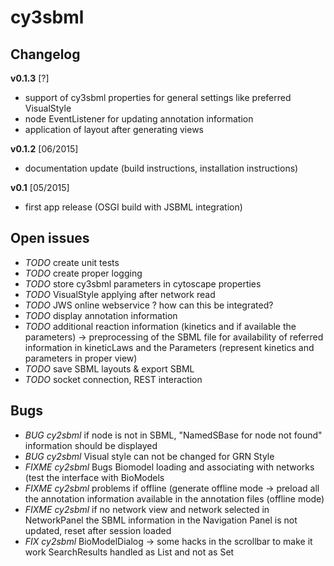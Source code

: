 # cy3sbml
## Changelog

**v0.1.3** [?]
* support of cy3sbml properties for general settings like preferred VisualStyle
* node EventListener for updating annotation information
* application of layout after generating views

**v0.1.2** [06/2015]
* documentation update (build instructions, installation instructions)

**v0.1** [05/2015]
* first app release (OSGI build with JSBML integration)

## Open issues
* *TODO* create unit tests
* *TODO* create proper logging
* *TODO* store cy3sbml parameters in cytoscape properties
* *TODO* VisualStyle applying after network read
* *TODO* JWS online webservice ? how can this be integrated?
* *TODO* display annotation information
* *TODO* additional reaction information (kinetics and if available the parameters)
-> preprocessing of the SBML file for availability of referred information in kineticLaws and the Parameters (represent kinetics and parameters in proper view)
* *TODO* save SBML layouts & export SBML
* *TODO* socket connection, REST interaction

## Bugs
* *BUG cy2sbml* if node is not in SBML, "NamedSBase for node not found" information should be displayed
* *BUG cy2sbml* Visual style can not be changed for GRN Style
* *FIXME cy2sbml* Bugs Biomodel loading and associating with networks (test the interface with BioModels
* *FIXME cy2sbml* problems if offline (generate offline mode -> preload all the annotation information 
available in the annotation files (offline mode)
* *FIXME cy2sbml* if no network view and network selected in NetworkPanel the SBML information in the
Navigation Panel is not updated, reset after session loaded
* *FIX cy2sbml* BioModelDialog -> some hacks in the scrollbar to make it work SearchResults handled as List and not as Set
